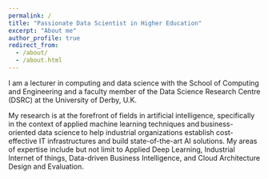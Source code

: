 ```yaml
---
permalink: /
title: "Passionate Data Scientist in Higher Education"
excerpt: "About me"
author_profile: true
redirect_from:
  - /about/
  - /about.html
---
```


I am a lecturer in computing and data science with the School of Computing and Engineering and a faculty member of the Data Science Research Centre (DSRC) at the University of Derby, U.K.

My research is at the forefront of fields in artificial intelligence, specifically in the context of applied machine learning techniques and business-oriented data science to help industrial organizations establish cost-effective IT infrastructures and build state-of-the-art AI solutions. My areas of expertise include but not limit to Applied Deep Learning, Industrial Internet of things, Data-driven Business Intelligence, and Cloud Architecture Design and Evaluation.

